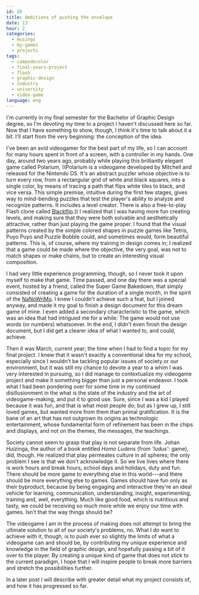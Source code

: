 ```yaml
---
id: 20
title: Ambitions of pushing the envelope
date: 13
hour: 2
categories:
  - musings
  - my-games
  - projects
tags:
  - campodecolor
  - final-years-project
  - flash
  - graphic-design
  - industry
  - university
  - video-game
language: eng
---
```


I'm currently in my final semester for the Bachelor of Graphic Design degree, so I'm devoting my time to a project I haven't discussed here so far. Now that I have something to show, though, I think it's time to talk about it a bit. I'll start from the very beginning: the conception of the idea.

I've been an avid videogamer for the best part of my life, so I can account for many hours spent in front of a screen, with a controller in my hands. One day, around two years ago, probably while playing this brilliantly elegant game called Polarium, ((Polarium is a videogame developed by Mitchell and released for the Nintendo DS. It's an abstract puzzler whose objective is to turn every row, from a rectangular grid of white and black squares, into a single color, by means of tracing a path that flips white tiles to black, and vice versa. This simple premise, intuitive during the first few stages, gives way to mind-bending puzzles that test the player's ability to analyze and recognize patterns. It includes a level creator. There is also a free-to-play Flash clone called [Blackflip](http://www.blackflip.org/).)) I realized that I was having more fun creating levels, and making sure that they were both solvable and aesthetically attractive, rather than just playing the game proper. I found that the visual patterns created by the simple colored shapes in puzzle games like Tetris, Puyo Puyo and Puzzle Bobble could, and sometimes would, form beautiful patterns. This is, of course, where my training in design comes in; I realized that a game could be made where the objective, the very goal, was not to match shapes or make chains, but to create an interesting visual composition.

I had very little experience programming, though, so I never took it upon myself to make that game. Time passed, and one day there was a special event, hosted by a friend, called the Super Game Bakedown, that simply consisted of creating a game for the duration of a single month, in the spirit of the [NaNoWriMo](http://www.nanowrimo.org/eng/whatisnano). I knew I couldn't achieve such a feat, but I joined anyway, and made it my goal to finish a design document for this dream game of mine. I even added a secondary characteristic to the game, which was an idea that had intrigued me for a while: The game would not use words (or numbers) whatsoever. In the end, I didn't even finish the design document, but I did get a clearer idea of what I wanted to, and could, achieve.<!-- more -->

Then it was March, current year; the time when I had to find a topic for my final project. I knew that it wasn't exactly a conventional idea for my school, especially since I wouldn't be tackling popular issues of society or our environment, but it was still my chance to devote a year to a whim I was very interested in pursuing, so I did manage to contextualize my videogame project and make it something bigger than just a personal endeavor. I took what I had been pondering over for some time in my continued disillusionment in the what is the state of the industry and the art of videogame-making, and put it to good use. Sure, since I was a kid I played because it was fun, and that is what most people do; but as I grew up, I still loved games, but wanted more from them than primal gratification. It is the bane of an art that has not outgrown its origins as technologic entertainment, whose fundamental form of refinement has been in the chips and displays, and not on the themes, the messages, the teachings.

Society cannot seem to grasp that play is not separate from life. Johan Huizinga, the author of a book entitled _Homo Ludens_ (from _'ludus':_ game), did, though. He realized that play permeates culture in all spheres; the only problem I see is that we don't acknowledge it. So we live lives where there is work hours and break hours, school days and holidays, duty and fun. There should be more game to everything else in this world---and there should be more everything else to games. Games should have fun only as their byproduct, because by being engaging and interactive they're an ideal vehicle for learning, communication, understanding, insight, experimenting, training and, well, everything. Much like good food, which is nutritious and tasty, we could be receiving so much more while we enjoy our time with games. Isn't that the way things should be?

The videogame I am in the process of making does not attempt to bring the ultimate solution to all of our society's problems, no. What I do want to achieve with it, though, is to push ever so slightly the limits of what a videogame can and should be, by contributing my unique experience and knowledge in the field of graphic design, and hopefully passing a bit of it over to the player. By creating a unique kind of game that does not stick to the current paradigm, I hope that I will inspire people to break more barriers and stretch the possibilities further.

In a later post I will describe with greater detail what my project consists of, and how it has progressed so far.
